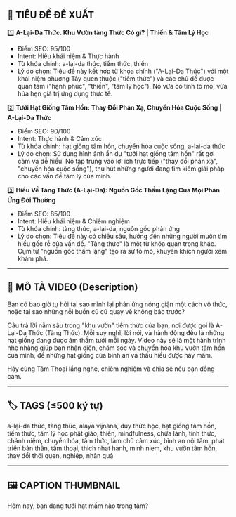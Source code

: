 ## 🎯 TIÊU ĐỀ ĐỀ XUẤT

1️⃣ **A-Lại-Da Thức. Khu Vườn tàng Thức Có gì? | Thiền & Tâm Lý Học**
- Điểm SEO: 95/100
- Intent: Hiểu khái niệm & Thực hành
- Từ khóa chính: a-lại-da thức, tiềm thức, thiền
- Lý do chọn: Tiêu đề này kết hợp từ khóa chính ("A-Lại-Da Thức") với một khái niệm phương Tây quen thuộc ("tiềm thức") và các chủ đề được quan tâm ("hạnh phúc", "thiền", "tâm lý học"). Nó vừa có tính tò mò, vừa hứa hẹn giá trị ứng dụng thực tế.

2️⃣ **Tưới Hạt Giống Tâm Hồn: Thay Đổi Phản Xạ, Chuyển Hóa Cuộc Sống | A-Lại-Da Thức**
- Điểm SEO: 90/100
- Intent: Thực hành & Cảm xúc
- Từ khóa chính: hạt giống tâm hồn, chuyển hóa cuộc sống, a-lại-da thức
- Lý do chọn: Sử dụng hình ảnh ẩn dụ "tưới hạt giống tâm hồn" rất gợi cảm và dễ hiểu. Nó tập trung vào lợi ích trực tiếp ("thay đổi phản xạ", "chuyển hóa cuộc sống"), thu hút những người đang tìm kiếm giải pháp cho các vấn đề tâm lý của mình.

3️⃣ **Hiểu Về Tàng Thức (A-Lại-Da): Nguồn Gốc Thầm Lặng Của Mọi Phản Ứng Đời Thường**
- Điểm SEO: 85/100
- Intent: Hiểu khái niệm & Chiêm nghiệm
- Từ khóa chính: tàng thức, a-lại-da, nguồn gốc phản ứng
- Lý do chọn: Tiêu đề này có chiều sâu, hướng đến những người muốn tìm hiểu gốc rễ của vấn đề. "Tàng thức" là một từ khóa quan trọng khác. Cụm từ "nguồn gốc thầm lặng" tạo ra sự tò mò, khuyến khích người xem khám phá.

---

## 📜 MÔ TẢ VIDEO (Description)

Bạn có bao giờ tự hỏi tại sao mình lại phản ứng nóng giận một cách vô thức, hoặc tại sao những nỗi buồn cũ cứ quay về không báo trước?

Câu trả lời nằm sâu trong "khu vườn" tiềm thức của bạn, nơi được gọi là A-Lại-Da Thức (Tàng Thức). Mỗi suy nghĩ, lời nói, và hành động đều là những hạt giống đang được âm thầm tưới mỗi ngày. Video này sẽ là một hành trình nhẹ nhàng giúp bạn nhận diện, chăm sóc và chuyển hóa khu vườn tâm hồn của mình, để những hạt giống của bình an và thấu hiểu được nảy mầm.

Hãy cùng Tâm Thoại lắng nghe, chiêm nghiệm và chia sẻ nếu bạn đồng cảm.

---

## 🏷️ TAGS (≤500 ký tự)

a-lại-da thức, tàng thức, alaya vijnana, duy thức học, hạt giống tâm hồn, tiềm thức, tâm lý học phật giáo, thiền, mindfulness, chữa lành, tỉnh thức, chánh niệm, chuyển hóa, tâm thức, làm chủ cảm xúc, bình an nội tâm, phát triển bản thân, tâm thoại, thich nhat hanh, minh niem, khu vườn tâm hồn, thay đổi thói quen, nghiệp, nhân quả

---

## 🖼️ CAPTION THUMBNAIL

Hôm nay, bạn đang tưới hạt mầm nào trong tâm?
